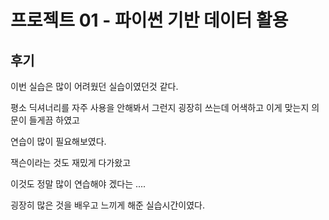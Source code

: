 # 프로젝트 01 - 파이썬 기반 데이터 활용

## 후기

 이번 실습은 많이 어려웠던 실습이였던것 같다.
 
 평소 딕셔너리를 자주 사용을 안해봐서 그런지 굉장히 쓰는데 어색하고 이게 맞는지 의문이 들게끔 하였고
 
 연습이 많이 필요해보였다.
 
 잭슨이라는 것도 재밌게 다가왔고
 
 이것도 정말 많이 연습해야 겠다는 ....
 
 굉장히 많은 것을 배우고 느끼게 해준 실습시간이였다.
